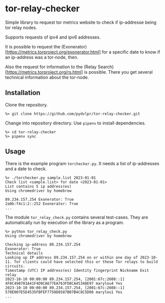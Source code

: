 # tor-relay-checker

Simple library to request tor metrics website to check if ip-addresse being tor relay nodes.

Supports requests of ipv4 and ipv6 addresses.

It is possible to request the (Exonerator)[https://metrics.torproject.org/exonerator.html] for a specific date to know if an ip-address was a tor-node, then.

Also the request for information to the (Relay Search)[https://metrics.torproject.org/rs.html] is possible. There you get several technical information about the tor-node.

## Installation

Clone the repository.

```
%> git clone https://github.com/pydvlpr/tor-relay-checker.git
```

Change into repository directory. Use `pipenv` to install dependencies.
```
%> cd tor-relay-checker
%> pipenv sync
```

## Usage

There is the example program `torchecker.py`. It needs a list of ip-addresses and a date to check.

```
%> ./torchecker.py sample.list 2023-01-01                                                     
Check list <sample.list> for date <2023-01-01>
List contains 5 ip address(es)
Using chromedriver by homebrew

89.234.157.254 Exonerator: True
2a0b:f4c1:2::252 Exonerator: True
...
```

The module `tor_relay_check.py` contains several test-cases. They are automatically run by execution of the library as a program.

```
%> python tor_relay_check.py                                                                  
Using chromedriver by homebrew

Checking ip-address 89.234.157.254
Exonerator: True
Technical details
Looking up IP address 89.234.157.254 on or within one day of 2023-10-11. Tor clients could have selected this or these Tor relays to build circuits.
Timestamp (UTC) IP address(es) Identity fingerprint Nickname Exit relay
2023-10-10 00:00:00 89.234.157.254, [2001:67c:2608::1] 4F0C498701A41F4D9CA677EA763FD8CA45348E97 marylou4 Yes
2023-10-10 00:00:00 89.234.157.254, [2001:67c:2608::1] 578E007E5E4535FBFEF7758D8587B07B4C8C5D06 marylou1 Yes
...
```




